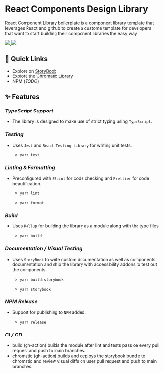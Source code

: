 # React Components Design Library

React Component Library boilerplate is a component library template that leverages React and github to create a custome template for developers that want to start building their component libraries the easy way.

<a href="https://github.com/roopaljasnani/react-design-lib/actions/workflows/build.yml">
<img src="https://github.com/roopaljasnani/react-design-lib/actions/workflows/build.yml/badge.svg?branch=develop" />
</a>

<a href="https://github.com/roopaljasnani/react-design-lib/actions/workflows/chromatic.yml">
<img src="https://github.com/roopaljasnani/react-design-lib/actions/workflows/chromatic.yml/badge.svg?branch=develop" />
</a>

## 🚀 Quick Links

- Explore on [StoryBook](https://develop--626158fdc38cd8004809d8fe.chromatic.com)
- Explore the [Chromatic Library](https://www.chromatic.com/library?appId=626158fdc38cd8004809d8fe&branch=develop)
- NPM (_TODO_)

## ✨ Features

### _TypeScript Support_

- The library is designed to make use of strict typing using `TypeScript`.

### _Testing_

- Uses `Jest` and `React Testing Library` for writing unit tests.

  - `yarn test`

### _Linting & Formatting_

- Preconfigured with `ESLint` for code checking and `Prettier` for code beautification.

  - `yarn lint`

  - `yarn format`

### _Build_

- Uses `Rollup` for building the library as a module along with the type files

  - `yarn build`

### _Documentation / Visual Testing_

- Uses `StoryBook` to write custom documentation as well as components documentation and ship the library with accessibility addons to test out the components.

  - `yarn build:storybook`

  - `yarn storybook`

### _NPM Release_

- Support for publishing to `NPM` added.

  - `yarn release`

### _CI / CD_

- build (gh-action) builds the module after lint and tests pass on every pull request and push to main branches.
- chromatic (gh-action) builds and deploys the storybook bundle to chromatic and review visual diffs on user pull request and push to main branches.
